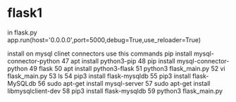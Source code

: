 # flask1

in flask.py 
app.run(host='0.0.0.0',port=5000,debug=True,use_reloader=True)


install on mysql clinet connectors use this commands
pip install mysql-connector-python
   47  apt install python3-pip
   48  pip install mysql-connector-python
   49  flask
   50  apt install python3-flask
   51  python3 flask_main.py 
   52  vi flask_main.py 
   53  ls
   54  pip3 install flask-mysqldb
   55  pip3 install flask-MySQLdb
   56  sudo apt-get install mysql-server
   57  sudo apt-get install libmysqlclient-dev
   58  pip3 install flask-mysqldb
   59  python3 flask_main.py


